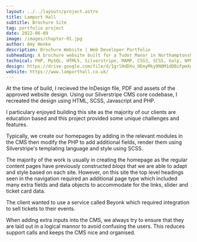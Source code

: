 ```yaml
---
layout: ../../layouts/project.astro
title: Lamport Hall
subtitle: Brochure Site
tag: portfolio project
date: 2022-06-09
image: /images/chapter-01.jpg
author: Amy Henke
description: Brochure Website | Web Developer Portfolio
subheading: A brochure website built for a Tudor Manor in Northamptonshire using Silverstripe and PHP.
technical: PHP, MySQL, HTML5, Silverstripe, MAMP, CSS3, SCSS, Gulp, NPM, Javascript, JQuery, Plesk, Adobe Illustrator, InDesign, Photoshop
design: https://drive.google.com/file/d/1grlHdDXu_OEmyMky9N0M1dDBiFpmXg5X/view?usp=sharing
website: https://www.lamporthall.co.uk/
---
```


At the time of build, I recieved the InDesign file, PDF and assets of the approved website design. Using our Silverstripe CMS core codebase, I recreated the design using HTML, SCSS, Javascript and PHP.

I particulary enjoyed building this site as the majority of our clients are education based and this project provided some unique challenges and features.

Typically, we create our homepages by adding in the relevant modules in the CMS then modify the PHP to add additional fields, render them using Silverstripe's templating language and style using SCSS.

The majority of the work is usually in creating the homepage as the regular content pages have previously constructed _bloqs_ that we are able to adapt and style based on each site. However, on this site the top level headings seen in the navigation required an additional page type which included many extra fields and data objects to accommodate for the links, slider and ticket card data.

The client wanted to use a service called Beyonk which required integration to sell tickets to their events.

When adding extra inputs into the CMS, we always try to ensure that they are laid out in a logical mannor to avoid confusing the users. This reduces support calls and keeps the CMS nice and organised.

